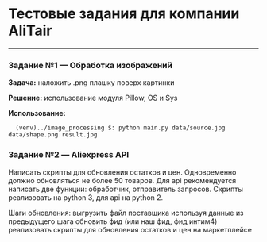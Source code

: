 # Тестовые задания для компании AliTair
---
### Задание №1 — Обработка изображений
**Задача:** наложить .png плашку поверх картинки

**Решение:** использование модуля Pillow, OS и Sys

**Использование:**
```shell
  (venv)../image_processing $: python main.py data/source.jpg data/shape.png result.jpg 
```

### Задание №2 — Aliexpress API
Написать скрипты для обновления остатков и цен. Одновременно должно обновляться не более 50 товаров. Для api рекомендуется написать две функции: обработчик, отправитель запросов. Скрипты реализовать на python 3, для api на python  2.

Шаги обновления:
выгрузить файл поставщика
используя данные из предыдущего шага обновить фид (или наш фид, фид интим4)
реализовать скрипты для обновления остатков и цен на маркетплейсе
